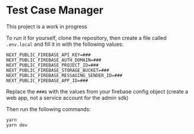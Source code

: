 # Test Case Manager

This project is a work in progress

To run it for yourself, clone the repository, then create a file called `.env.local` and fill it in with the following values:
```
NEXT_PUBLIC_FIREBASE_API_KEY=###
NEXT_PUBLIC_FIREBASE_AUTH_DOMAIN=###
NEXT_PUBLIC_FIREBASE_PROJECT_ID=###
NEXT_PUBLIC_FIREBASE_STORAGE_BUCKET=###
NEXT_PUBLIC_FIREBASE_MESSAGING_SENDER_ID=###
NEXT_PUBLIC_FIREBASE_APP_ID=###
```

Replace the `###`s with the values from your firebase config object (create a web app, not a service account for the admin sdk)

Then run the following commands:
```
yarn 
yarn dev
```

